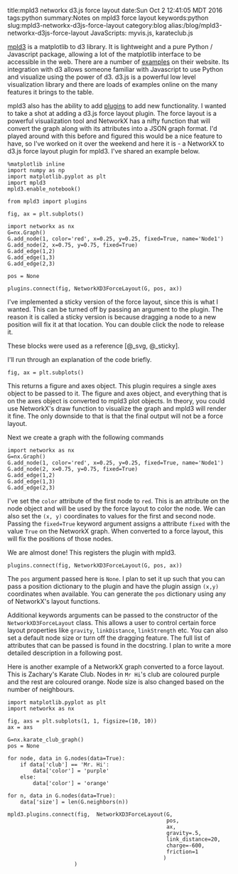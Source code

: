 title:mpld3 networkx d3.js force layout
date:Sun Oct  2 12:41:05 MDT 2016
tags:python
summary:Notes on mpld3 force layout
keywords:python
slug:mpld3-networkx-d3js-force-layout
category:blog
alias:/blog/mpld3-networkx-d3js-force-layout
JavaScripts: myvis.js, karateclub.js

[mpld3](http://mpld3.github.io/) is a matplotlib to d3 library.
It is lightweight and a pure Python / Javascript package, allowing a lot of the matplotlib interface to be accessible in the web.
There are a number of [examples](http://mpld3.github.io/examples/) on their website.
Its integration with d3 allows someone familiar with Javascript to use Python and visualize using the power of d3.
d3.js is a powerful low level visualization library and there are loads of examples online on the many features it brings to the table.

mpld3 also has the ability to add [plugins](http://mpld3.github.io/_downloads/custom_plugins.html) to add new functionality. I wanted to take a shot at adding a d3.js force layout plugin. The force layout is a powerful visualization tool and NetworkX has a nifty function that will convert the graph along with its attributes into a JSON graph format.
I'd played around with this before and figured this would be a nice feature to have, so I've worked on it over the weekend and here it is - a NetworkX to d3.js force layout plugin for mpld3. I've shared an example below.

```
%matplotlib inline
import numpy as np
import matplotlib.pyplot as plt
import mpld3
mpld3.enable_notebook()

from mpld3 import plugins

fig, ax = plt.subplots()

import networkx as nx
G=nx.Graph()
G.add_node(1, color='red', x=0.25, y=0.25, fixed=True, name='Node1')
G.add_node(2, x=0.75, y=0.75, fixed=True)
G.add_edge(1,2)
G.add_edge(1,3)
G.add_edge(2,3)

pos = None

plugins.connect(fig, NetworkXD3ForceLayout(G, pos, ax))
```

<div id="fig_el6303944499107368844826201"></div>

I've implemented a sticky version of the force layout, since this is what I wanted.
This can be turned off by passing an argument to the plugin.
The reason it is called a sticky version is because dragging a node to a new position will fix it at that location.
You can double click the node to release it.

These blocks were used as a reference [@_svg, @_sticky].

I'll run through an explanation of the code briefly.

```
fig, ax = plt.subplots()
```

This returns a figure and axes object.
This plugin requires a single axes object to be passed to it.
The figure and axes object, and everything that is on the axes object is converted to mpld3 plot objects.
In theory, you could use NetworkX's draw function to visualize the graph and mpld3 will render it fine.
The only downside to that is that the final output will not be a force layout.

Next we create a graph with the following commands

```
import networkx as nx
G=nx.Graph()
G.add_node(1, color='red', x=0.25, y=0.25, fixed=True, name='Node1')
G.add_node(2, x=0.75, y=0.75, fixed=True)
G.add_edge(1,2)
G.add_edge(1,3)
G.add_edge(2,3)
```

I've set the `color` attribute of the first node to `red`.
This is an attribute on the node object and will be used by the force layout to color the node.
We can also set the `(x, y)` coordinates to values for the first and second node.
Passing the `fixed=True` keyword argument assigns a attribute `fixed` with the value `True` on the NetworkX graph.
When converted to a force layout, this will fix the positions of those nodes.

We are almost done! This registers the plugin with mpld3.

```
plugins.connect(fig, NetworkXD3ForceLayout(G, pos, ax))
```

The `pos` argument passed here is `None`. I plan to set it up such that you can pass a position dictionary to the plugin
and have the plugin assign `(x,y)` coordinates when available. You can generate the `pos` dictionary using any of NetworkX's layout functions.

Additional keywords arguments can be passed to the constructor of the `NetworkXD3ForceLayout` class.
This allows a user to control certain force layout properties like `gravity`, `linkDistance`, `linkStrength` etc.
You can also set a default node size or turn off the dragging feature.
The full list of attributes that can be passed is found in the docstring.
I plan to write a more detailed description in a following post.

Here is another example of a NetworkX graph converted to a force layout.
This is Zachary's Karate Club.
Nodes in `Mr Hi`'s club are coloured purple and the rest are coloured orange.
Node size is also changed based on the number of neighbours.

```
import matplotlib.pyplot as plt
import networkx as nx

fig, axs = plt.subplots(1, 1, figsize=(10, 10))
ax = axs

G=nx.karate_club_graph()
pos = None

for node, data in G.nodes(data=True):
    if data['club'] == 'Mr. Hi':
        data['color'] = 'purple'
    else:
        data['color'] = 'orange'

for n, data in G.nodes(data=True):
    data['size'] = len(G.neighbors(n))

mpld3.plugins.connect(fig,  NetworkXD3ForceLayout(G,
                                                  pos,
                                                  ax,
                                                  gravity=.5,
                                                  link_distance=20,
                                                  charge=-600,
                                                  friction=1
                                                 )
                     )
```

<div id="fig_el8173445058185128276242074"></div>
